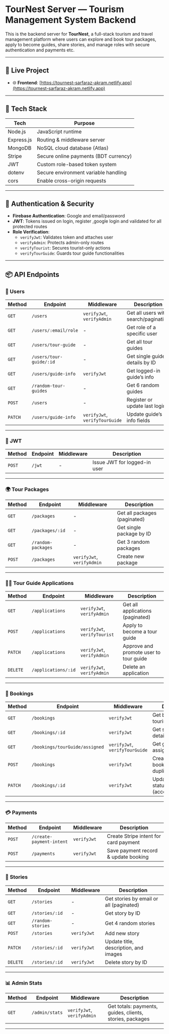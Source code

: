 # TourNest Server — Tourism Management System Backend

This is the backend server for **TourNest**, a full-stack tourism and travel management platform where users can explore and book tour packages, apply to become guides, share stories, and manage roles with secure authentication and payments etc.

---

## 🔗 Live Project

- 🌐 **Frontend**: [https://tournest-sarfaraz-akram.netlify.app](https://tournest-sarfaraz-akram.netlify.app)

---

## 🧰 Tech Stack

| Tech       | Purpose                               |
| ---------- | ------------------------------------- |
| Node.js    | JavaScript runtime                    |
| Express.js | Routing & middleware server           |
| MongoDB    | NoSQL cloud database (Atlas)          |
| Stripe     | Secure online payments (BDT currency) |
| JWT        | Custom role-based token system        |
| dotenv     | Secure environment variable handling  |
| cors       | Enable cross-origin requests          |

---

## 🔐 Authentication & Security

- **Firebase Authentication**: Google and email/password
- **JWT**: Tokens issued on login, register ,google login and validated for all protected routes
- **Role Verification**:
  - `verifyJwt`: Validates token and attaches user
  - `verifyAdmin`: Protects admin-only routes
  - `verifyTourist`: Secures tourist-only actions
  - `verifyTourGuide`: Guards tour guide functionalities

---

## 📦 API Endpoints

### 👥 Users

| Method  | Endpoint                | Middleware                     | Description                          |
| ------- | ----------------------- | ------------------------------ | ------------------------------------ |
| `GET`   | `/users`                | `verifyJwt`, `verifyAdmin`     | Get all users with search/pagination |
| `GET`   | `/users/:email/role`    | -                              | Get role of a specific user          |
| `GET`   | `/users/tour-guide`     | -                              | Get all tour guides                  |
| `GET`   | `/users/tour-guide/:id` | -                              | Get single guide details by ID       |
| `GET`   | `/users/guide-info`     | `verifyJwt`                    | Get logged-in guide’s info           |
| `GET`   | `/random-tour-guides`   | -                              | Get 6 random guides                  |
| `POST`  | `/users`                | -                              | Register or update last login        |
| `PATCH` | `/users/guide-info`     | `verifyJwt`, `verifyTourGuide` | Update guide’s info fields           |

---

### 🔐 JWT

| Method | Endpoint | Middleware | Description                  |
| ------ | -------- | ---------- | ---------------------------- |
| `POST` | `/jwt`   | -          | Issue JWT for logged-in user |

---

### 🌍 Tour Packages

| Method | Endpoint           | Middleware                 | Description                  |
| ------ | ------------------ | -------------------------- | ---------------------------- |
| `GET`  | `/packages`        | -                          | Get all packages (paginated) |
| `GET`  | `/packages/:id`    | -                          | Get single package by ID     |
| `GET`  | `/random-packages` | -                          | Get 3 random packages        |
| `POST` | `/packages`        | `verifyJwt`, `verifyAdmin` | Create new package           |

---

### 🧑‍🏫 Tour Guide Applications

| Method   | Endpoint            | Middleware                   | Description                            |
| -------- | ------------------- | ---------------------------- | -------------------------------------- |
| `GET`    | `/applications`     | `verifyJwt`, `verifyAdmin`   | Get all applications (paginated)       |
| `POST`   | `/applications`     | `verifyJwt`, `verifyTourist` | Apply to become a tour guide           |
| `PATCH`  | `/applications`     | `verifyJwt`, `verifyAdmin`   | Approve and promote user to tour guide |
| `DELETE` | `/applications/:id` | `verifyJwt`, `verifyAdmin`   | Delete an application                  |

---

### 📅 Bookings

| Method  | Endpoint                       | Middleware                     | Description                                   |
| ------- | ------------------------------ | ------------------------------ | --------------------------------------------- |
| `GET`   | `/bookings`                    | `verifyJwt`                    | Get bookings by tourist email                 |
| `GET`   | `/bookings/:id`                | `verifyJwt`                    | Get single booking details                    |
| `GET`   | `/bookings/tourGuide/assigned` | `verifyJwt`, `verifyTourGuide` | Get guide’s assigned bookings                 |
| `POST`  | `/bookings`                    | `verifyJwt`                    | Create new booking (prevent duplicate unpaid) |
| `PATCH` | `/bookings/:id`                | `verifyJwt`                    | Update booking status (accepted/rejected)     |

---

### 💳 Payments

| Method | Endpoint                 | Middleware  | Description                           |
| ------ | ------------------------ | ----------- | ------------------------------------- |
| `POST` | `/create-payment-intent` | `verifyJwt` | Create Stripe intent for card payment |
| `POST` | `/payments`              | `verifyJwt` | Save payment record & update booking  |

---

### 📖 Stories

| Method   | Endpoint          | Middleware  | Description                             |
| -------- | ----------------- | ----------- | --------------------------------------- |
| `GET`    | `/stories`        | -           | Get stories by email or all (paginated) |
| `GET`    | `/stories/:id`    | -           | Get story by ID                         |
| `GET`    | `/random-stories` | -           | Get 4 random stories                    |
| `POST`   | `/stories`        | `verifyJwt` | Add new story                           |
| `PATCH`  | `/stories/:id`    | `verifyJwt` | Update title, description, and images   |
| `DELETE` | `/stories/:id`    | `verifyJwt` | Delete story by ID                      |

---

### 📊 Admin Stats

| Method | Endpoint       | Middleware                 | Description                                              |
| ------ | -------------- | -------------------------- | -------------------------------------------------------- |
| `GET`  | `/admin/stats` | `verifyJwt`, `verifyAdmin` | Get totals: payments, guides, clients, stories, packages |

---
